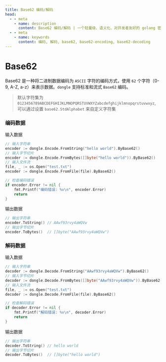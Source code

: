 ```yaml
---
title: Base62 编码/解码
head:
  - - meta
    - name: description
      content: Base62 编码/解码 | 一个轻量级、语义化、对开发者友好的 golang 密码库
  - - meta
    - name: keywords
      content: 编码, 解码, base62, base62-encoding, base62-decoding
---
```


# Base62

Base62 是一种将二进制数据编码为 `ASCII` 字符的编码方式，使用 `62` 个字符（0-9, A-Z, a-z）来表示数据。`dongle` 支持标准和流式 `Base62` 编码。

> 默认字符集为 `0123456789ABCDEFGHIJKLMNOPQRSTUVWXYZabcdefghijklmnopqrstuvwxyz`,
> 可以通过设置 `base62.StdAlphabet` 来自定义字符集

### 编码数据
输入数据

```go
// 输入字符串
encoder := dongle.Encode.FromString("hello world").ByBase62()
// 输入字节切片
encoder := dongle.Encode.FromBytes([]byte("hello world")).ByBase62()
// 输入文件流
file, _ := os.Open("test.txt")
encoder := dongle.Encode.FromFile(file).ByBase62()

// 检查编码错误
if encoder.Error != nil {
	fmt.Printf("编码错误: %v\n", encoder.Error)
	return
}
```

输出数据

```go
// 输出字符串
encoder.ToString() // AAwf93rvy4aWQVw
// 输出字节切片
encoder.ToBytes()  // []byte("AAwf93rvy4aWQVw")
```

### 解码数据
输入数据

```go
// 输入字符串
decoder := dongle.Decode.FromString("AAwf93rvy4aWQVw").ByBase62()
// 输入字节切片
decoder := dongle.Decode.FromBytes([]byte("AAwf93rvy4aWQVw")).ByBase62()
// 输入文件流
file, _ := os.Open("test.txt")
decoder := dongle.Decode.FromFile(file).ByBase62()

// 检查解码错误
if decoder.Error != nil {
	fmt.Printf("解码错误: %v\n", decoder.Error)
	return
}
```

输出数据

```go
// 输出字符串
decoder.ToString() // hello world
// 输出字节切片
decoder.ToBytes()  // []byte("hello world")
```

 